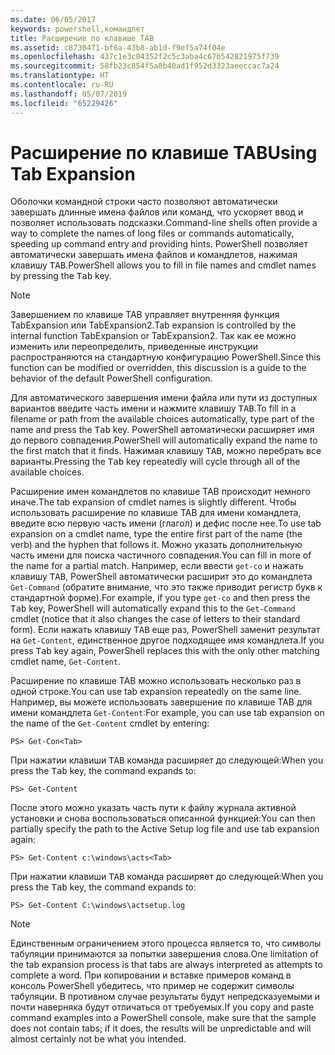 ```yaml
---
ms.date: 06/05/2017
keywords: powershell,командлет
title: Расширение по клавише TAB
ms.assetid: c8730471-bf6a-43b8-ab1d-f9ef5a74f04e
ms.openlocfilehash: 437c1e3c04352f2c5c3aba4c67b542821975f739
ms.sourcegitcommit: 58fb23c854f5a8b40ad1f952d3323aeeccac7a24
ms.translationtype: HT
ms.contentlocale: ru-RU
ms.lasthandoff: 05/07/2019
ms.locfileid: "65229426"
---
```

# <a name="using-tab-expansion"></a><span data-ttu-id="66c92-103">Расширение по клавише TAB</span><span class="sxs-lookup"><span data-stu-id="66c92-103">Using Tab Expansion</span></span>

<span data-ttu-id="66c92-104">Оболочки командной строки часто позволяют автоматически завершать длинные имена файлов или команд, что ускоряет ввод и позволяет использовать подсказки.</span><span class="sxs-lookup"><span data-stu-id="66c92-104">Command-line shells often provide a way to complete the names of long files or commands automatically, speeding up command entry and providing hints.</span></span> <span data-ttu-id="66c92-105">PowerShell позволяет автоматически завершать имена файлов и командлетов, нажимая клавишу <kbd>TAB</kbd>.</span><span class="sxs-lookup"><span data-stu-id="66c92-105">PowerShell allows you to fill in file names and cmdlet names by pressing the <kbd>Tab</kbd> key.</span></span>

> [!NOTE]
> <span data-ttu-id="66c92-106">Завершением по клавише TAB управляет внутренняя функция TabExpansion или TabExpansion2.</span><span class="sxs-lookup"><span data-stu-id="66c92-106">Tab expansion is controlled by the internal function TabExpansion or TabExpansion2.</span></span> <span data-ttu-id="66c92-107">Так как ее можно изменить или переопределить, приведенные инструкции распространяются на стандартную конфигурацию PowerShell.</span><span class="sxs-lookup"><span data-stu-id="66c92-107">Since this function can be modified or overridden, this discussion is a guide to the behavior of the default PowerShell configuration.</span></span>

<span data-ttu-id="66c92-108">Для автоматического завершения имени файла или пути из доступных вариантов введите часть имени и нажмите клавишу <kbd>TAB</kbd>.</span><span class="sxs-lookup"><span data-stu-id="66c92-108">To fill in a filename or path from the available choices automatically, type part of the name and press the <kbd>Tab</kbd> key.</span></span> <span data-ttu-id="66c92-109">PowerShell автоматически расширяет имя до первого совпадения.</span><span class="sxs-lookup"><span data-stu-id="66c92-109">PowerShell will automatically expand the name to the first match that it finds.</span></span> <span data-ttu-id="66c92-110">Нажимая клавишу <kbd>TAB</kbd>, можно перебрать все варианты.</span><span class="sxs-lookup"><span data-stu-id="66c92-110">Pressing the <kbd>Tab</kbd> key repeatedly will cycle through all of the available choices.</span></span>

<span data-ttu-id="66c92-111">Расширение имен командлетов по клавише TAB происходит немного иначе.</span><span class="sxs-lookup"><span data-stu-id="66c92-111">The tab expansion of cmdlet names is slightly different.</span></span> <span data-ttu-id="66c92-112">Чтобы использовать расширение по клавише TAB для имени командлета, введите всю первую часть имени (глагол) и дефис после нее.</span><span class="sxs-lookup"><span data-stu-id="66c92-112">To use tab expansion on a cmdlet name, type the entire first part of the name (the verb) and the hyphen that follows it.</span></span> <span data-ttu-id="66c92-113">Можно указать дополнительную часть имени для поиска частичного совпадения.</span><span class="sxs-lookup"><span data-stu-id="66c92-113">You can fill in more of the name for a partial match.</span></span> <span data-ttu-id="66c92-114">Например, если ввести `get-co` и нажать клавишу <kbd>TAB</kbd>, PowerShell автоматически расширит это до командлета `Get-Command` (обратите внимание, что это также приводит регистр букв к стандартной форме).</span><span class="sxs-lookup"><span data-stu-id="66c92-114">For example, if you type `get-co` and then press the <kbd>Tab</kbd> key, PowerShell will automatically expand this to the `Get-Command` cmdlet (notice that it also changes the case of letters to their standard form).</span></span> <span data-ttu-id="66c92-115">Если нажать клавишу <kbd>TAB</kbd> еще раз, PowerShell заменит результат на `Get-Content`, единственное другое подходящее имя командлета.</span><span class="sxs-lookup"><span data-stu-id="66c92-115">If you press <kbd>Tab</kbd> key again, PowerShell replaces this with the only other matching cmdlet name, `Get-Content`.</span></span>

<span data-ttu-id="66c92-116">Расширение по клавише TAB можно использовать несколько раз в одной строке.</span><span class="sxs-lookup"><span data-stu-id="66c92-116">You can use tab expansion repeatedly on the same line.</span></span> <span data-ttu-id="66c92-117">Например, вы можете использовать завершение по клавише TAB для имени командлета `Get-Content`:</span><span class="sxs-lookup"><span data-stu-id="66c92-117">For example, you can use tab expansion on the name of the `Get-Content` cmdlet by entering:</span></span>

```
PS> Get-Con<Tab>
```

<span data-ttu-id="66c92-118">При нажатии клавиши <kbd>TAB</kbd> команда расширяет до следующей:</span><span class="sxs-lookup"><span data-stu-id="66c92-118">When you press the <kbd>Tab</kbd> key, the command expands to:</span></span>

```
PS> Get-Content
```

<span data-ttu-id="66c92-119">После этого можно указать часть пути к файлу журнала активной установки и снова воспользоваться описанной функцией:</span><span class="sxs-lookup"><span data-stu-id="66c92-119">You can then partially specify the path to the Active Setup log file and use tab expansion again:</span></span>

```
PS> Get-Content c:\windows\acts<Tab>
```

<span data-ttu-id="66c92-120">При нажатии клавиши <kbd>TAB</kbd> команда расширяет до следующей:</span><span class="sxs-lookup"><span data-stu-id="66c92-120">When you press the <kbd>Tab</kbd> key, the command expands to:</span></span>

```
PS> Get-Content C:\windows\actsetup.log
```

> [!NOTE]
> <span data-ttu-id="66c92-121">Единственным ограничением этого процесса является то, что символы табуляции принимаются за попытки завершения слова.</span><span class="sxs-lookup"><span data-stu-id="66c92-121">One limitation of the tab expansion process is that tabs are always interpreted as attempts to complete a word.</span></span> <span data-ttu-id="66c92-122">При копировании и вставке примеров команд в консоль PowerShell убедитесь, что пример не содержит символы табуляции. В противном случае результаты будут непредсказуемыми и почти наверняка будут отличаться от требуемых.</span><span class="sxs-lookup"><span data-stu-id="66c92-122">If you copy and paste command examples into a PowerShell console, make sure that the sample does not contain tabs; if it does, the results will be unpredictable and will almost certainly not be what you intended.</span></span>
